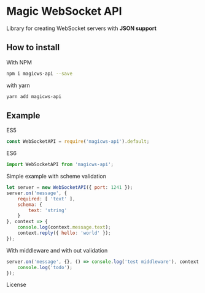 # Magic WebSocket API
Library for creating WebSocket servers with **JSON support**
## How to install
With NPM
```bash
npm i magicws-api --save
```
with yarn
```bash
yarn add magicws-api
```

## Example
ES5
```javascript
const WebSocketAPI = require('magicws-api').default;
```

ES6
```javascript
import WebSocketAPI from 'magicws-api';
```

Simple example with scheme validation
```javascript
let server = new WebSocketAPI({ port: 1241 });
server.on('message', {
    required: [ 'text' ],
    schema: {
        text: 'string'
    }
}, context => {
    console.log(context.message.text);
    context.reply({ hello: 'world' });
});
```
With middleware and with out validation
```javascript
server.on('message', {}, () => console.log('test middleware'), context => {
    console.log('todo');
});
```

License